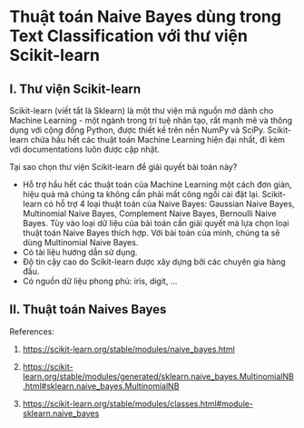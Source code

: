 # Thuật toán Naive Bayes dùng trong Text Classification với thư viện Scikit-learn

## I. Thư viện Scikit-learn  

Scikit-learn (viết tắt là Sklearn) là một thư viện mã nguồn mở dành cho Machine Learning - một ngành trong trí tuệ nhân tạo, rất mạnh mẽ và thông dụng với cộng đồng Python, được thiết kế trên nền NumPy và SciPy. Scikit-learn chứa hầu hết các thuật toán Machine Learning hiện đại nhất, đi kèm với documentations luôn được cập nhật.  

Tại sao chọn thư viện Scikit-learn để giải quyết bài toán này?  

- Hỗ trợ hầu hết các thuật toán của Machine Learning một cách đơn giản, hiệu quả mà chúng ta không cần phải mất công ngồi cài đặt lại. Scikit-learn có hỗ trợ 4 loại thuật toán của Naive Bayes: Gaussian Naive Bayes, Multinomial Naive Bayes, Complement Naive Bayes, Bernoulli Naive Bayes. Tùy vào loại dữ liệu của bài toán cần giải quyết mà lựa chọn loại thuật toán Naive Bayes thích hợp. Với bài toán của mình, chúng ta sẽ dùng Multinomial Naive Bayes. 
- Có tài liệu hướng dẫn sử dụng.
- Độ tin cậy cao do Scikit-learn được xây dựng bởi các chuyên gia hàng đầu.
- Có nguồn dữ liệu phong phú: iris, digit, …

## II. Thuật toán Naives Bayes  

References:  

1. https://scikit-learn.org/stable/modules/naive_bayes.html  

2. https://scikit-learn.org/stable/modules/generated/sklearn.naive_bayes.MultinomialNB.html#sklearn.naive_bayes.MultinomialNB  

3. https://scikit-learn.org/stable/modules/classes.html#module-sklearn.naive_bayes  
